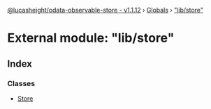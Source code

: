 [@lucasheight/odata-observable-store - v1.1.12](../README.md) › [Globals](../globals.md) › ["lib/store"](_lib_store_.md)

# External module: "lib/store"

## Index

### Classes

* [Store](../classes/_lib_store_.store.md)
